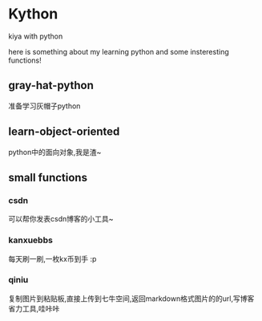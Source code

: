 # Kython
kiya with python

here is something about my learning python and some insteresting functions!

## gray-hat-python
准备学习灰帽子python

## learn-object-oriented
python中的面向对象,我是渣~

## small functions

### csdn
可以帮你发表csdn博客的小工具~

### kanxuebbs
每天刷一刷,一枚kx币到手 :p

### qiniu
复制图片到粘贴板,直接上传到七牛空间,返回markdown格式图片的的url,写博客省力工具,哇咔咔
